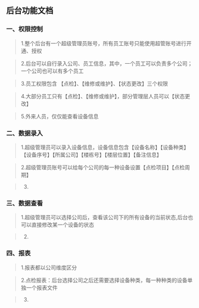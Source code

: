 ## 后台功能文档

### 一、权限控制

>1.整个后台有一个超级管理员账号，所有员工账号只能使用超管账号进行开通、授权

>2.后台可以自行录入公司、员工信息，其中，一个员工可以负责多个公司；一个公司也可以有多个员工

>3.员工权限包含 【点检】、【维修或维护】、【状态更改】三个权限

>4.大部分员工只有【点检】、【维修或维护】，部分管理层人员可以【状态更改】

>5.外来人员，仅仅能查看设备信息

### 二、数据录入

>1.超级管理员可以录入设备信息，设备信息包含【设备名称】【设备种类】【设备序号】【所属公司】【楼栋号】【楼层位置】【备注信息】

>2.超级管理员账号可以给每个公司的每一种设备设置【点检项目】【点检周期】

>3.

### 三、数据查看

>1.超级管理员可以选择公司后，查看该公司下的所有设备的当前状态,后台也可以直接修改某一个设备的状态

>2.

### 四、报表
>1.报表都以公司维度区分

>2.点检报表：后台选择公司之后还需要选择设备种类，每一种种类的设备单独一个报表文件

>3.